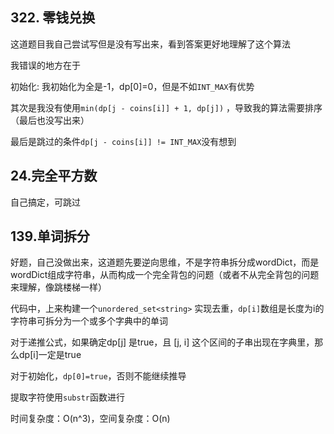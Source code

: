 ## 322. 零钱兑换

这道题目我自己尝试写但是没有写出来，看到答案更好地理解了这个算法

我错误的地方在于

初始化: 我初始化为全是-1，dp[0]=0，但是不如`INT_MAX`有优势

其次是我没有使用`min(dp[j - coins[i]] + 1, dp[j])` ，导致我的算法需要排序（最后也没写出来）

最后是跳过的条件`dp[j - coins[i]] != INT_MAX`没有想到

## 24.完全平方数

自己搞定，可跳过

## 139.单词拆分

好题，自己没做出来，这道题先要逆向思维，不是字符串拆分成wordDict，而是wordDict组成字符串，从而构成一个完全背包的问题（或者不从完全背包的问题来理解，像跳楼梯一样）

代码中，上来构建一个`unordered_set<string>` 实现去重，`dp[i]`数组是长度为i的字符串可拆分为一个或多个字典中的单词

对于递推公式，如果确定dp[j] 是true，且 [j, i] 这个区间的子串出现在字典里，那么dp[i]一定是true

对于初始化，`dp[0]=true`，否则不能继续推导

提取字符使用`substr`函数进行

时间复杂度：O(n^3)，空间复杂度：O(n)